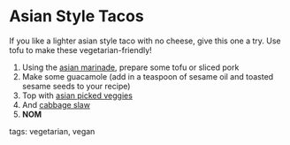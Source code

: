 Asian Style Tacos
=================

If you like a lighter asian style taco with no cheese, give this one a try. Use tofu to make these vegetarian-friendly!

1. Using the [asian marinade](../base_layers/asian_marinade.md), prepare some tofu or sliced pork
2. Make some guacamole (add in a teaspoon of sesame oil and toasted sesame seeds to your recipe)
3. Top with [asian picked veggies](../condiments/pickled_vegetables.md)
4. And [cabbage slaw](../condiments/asian_cabbage.md)
5. __NOM__

tags: vegetarian, vegan
